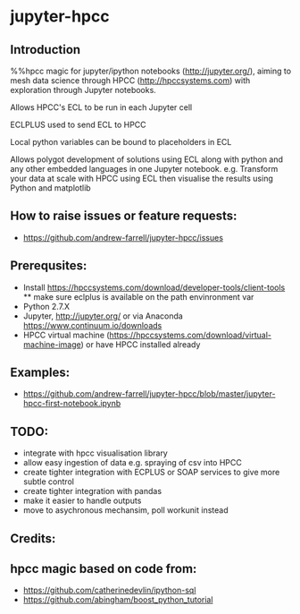 # jupyter-hpcc

## Introduction
%%hpcc magic for jupyter/ipython notebooks (http://jupyter.org/), aiming to mesh data science through HPCC (http://hpccsystems.com) with exploration through Jupyter notebooks.

Allows HPCC's ECL to be run in each Jupyter cell

ECLPLUS used to send ECL to HPCC

Local python variables can be bound to placeholders in ECL

Allows polygot development of solutions using ECL along with python and any other embedded languages in one Jupyter notebook.
e.g. Transform your data at scale with HPCC using ECL then visualise the results using Python and matplotlib

## How to raise issues or feature requests:
* https://github.com/andrew-farrell/jupyter-hpcc/issues

## Prerequsites:
* Install https://hpccsystems.com/download/developer-tools/client-tools
** make sure eclplus is available on the path envinronment var
* Python 2.7.X
* Jupyter, http://jupyter.org/ or via Anaconda  https://www.continuum.io/downloads
* HPCC virtual machine (https://hpccsystems.com/download/virtual-machine-image) or have HPCC installed already

## Examples:
* https://github.com/andrew-farrell/jupyter-hpcc/blob/master/jupyter-hpcc-first-notebook.ipynb

## TODO:
* integrate with hpcc visualisation library
* allow easy ingestion of data e.g. spraying of csv into HPCC
* create tighter integration with ECPLUS or SOAP services to give more subtle control
* create tighter integration with pandas
* make it easier to handle outputs
* move to asychronous mechansim, poll workunit instead

## Credits:

## hpcc magic based on code from:
* https://github.com/catherinedevlin/ipython-sql
* https://github.com/abingham/boost_python_tutorial
